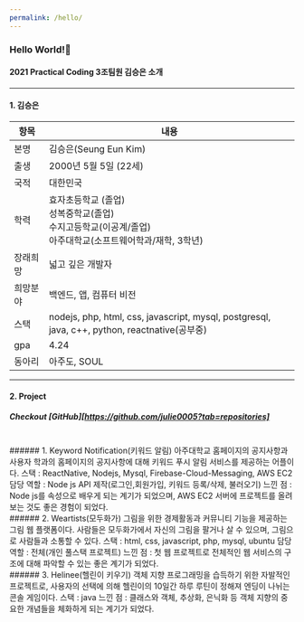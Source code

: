 ```yaml
---
permalink: /hello/
---
```


### Hello World!👋
#### 2021 Practical Coding 3조팀원 김승은 소개
****
#### 1. 김승은    

항목 | 내용
---- | ----
본명 | 김승은(Seung Eun Kim)
출생 | 2000년 5월 5일 (22세)
국적 | 대한민국
학력 | 효자초등학교 (졸업)<br/>성복중학교(졸업)<br/>수지고등학교(이공계/졸업)<br/>아주대학교(소프트웨어학과/재학, 3학년)
장래희망 | 넓고 깊은 개발자
희망분야 | 백엔드, 앱, 컴퓨터 비전
스택 | nodejs, php, html, css, javascript, mysql, postgresql, java, c++, python, reactnative(공부중)
gpa | 4.24
동아리 | 아주도, SOUL
****
#### 2. Project    
##### Checkout [GitHub][https://github.com/julie0005?tab=repositories]
<br/>
###### 1. Keyword Notification(키워드 알림)
아주대학교 홈페이지의 공지사항과 사용자 학과의 홈페이지의 공지사항에 대해 키워드 푸시 알림 서비스를 제공하는 어플이다.  
스택 : ReactNative, Nodejs, Mysql, Firebase-Cloud-Messaging, AWS EC2  
담당 역할 : Node js API 제작(로그인,회원가입, 키워드 등록/삭제, 불러오기)  
느낀 점 : Node js를 속성으로 배우게 되는 계기가 되었으며, AWS EC2 서버에 프로젝트를 올려보는 것도 좋은 경험이 되었다.  
<br/>
###### 2. Weartists(모두화가)  
그림을 위한 경제활동과 커뮤니티 기능을 제공하는 그림 웹 플랫폼이다. 사람들은 모두화가에서 자신의 그림을 팔거나 살 수 있으며, 그림으로 사람들과 소통할 수 있다.  
스택 : html, css, javascript, php, mysql, ubuntu  
담당 역할 : 전체(개인 풀스택 프로젝트)  
느낀 점 : 첫 웹 프로젝트로 전체적인 웹 서비스의 구조에 대해 파악할 수 있는 좋은 계기가 되었다. 
<br/>
###### 3. Helinee(헬린이 키우기)
객체 지향 프로그래밍을 습득하기 위한 자발적인 프로젝트로, 사용자의 선택에 의해 헬린이의 10일간 하루 루틴이 정해져 엔딩이 나뉘는 콘솔 게임이다.  
스택 : java
느낀 점 : 클래스와 객체, 추상화, 은닉화 등 객체 지향의 중요한 개념들을 체화하게 되는 계기가 되었다.
<br/>


